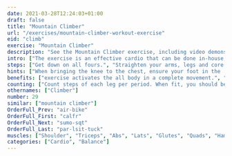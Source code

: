 ```yaml
---
date: 2021-03-28T12:24:03+01:00
draft: false
title: "Mountain Climber"
url: "/exercises/mountain-climber-workout-exercise"
eid: "climb"
exercise: "Mountain Climber"
description: "See the Mountain Climber exercise, including video demonstration, instructions on how-to perform, benefits, activated body parts and related exercises."
intro: ["The exercise is an effective cardio that can be done in-house, in any small place. The exercise also works many muscles on legs, core and upper body."]
steps: ["Get down on all fours.", "Straighten your arms, legs and core so that you stay in a plank position.", "Bend one knee, bringing it close to the chest.", "Extend that leg again and place the foot in the ground.", "This is one repetition. Bend the alternate leg, bringing the knee, again to the chest.", "Again extend, and repeat the intended number of repetitions."]
hints: ["When bringing the knee to the chest, ensure your foot in the  air, without touching the ground.", "Keep your back straight, not curved."]
benefits: ["exercise activates the all body in a complete movement.", "A single minute is enough to pump your heart beat."]
counting: ["Count steps of each leg per period. When fit, you should be able to do the exercise at least for one minute.", "Arrange a ratio between steps and distance climbing in the mountain. Say 80cm per step. 375 represents the Eiffel Tower, 11 061 the Everest."]
othernames: ["Climber"]
number: 29
similar: ["mountain climber"]
OrderFull_Prev: "air-bike"
OrderFull_First: "calfr"
OrderFull_Next: "sumo-sqt"
OrderFull_Last: "par-lsit-tuck"
muscles: ["Shoulder", "Triceps", "Abs", "Lats", "Glutes", "Quads", "Hamstring"]
categories: ["Cardio", "Balance"]
---
```

